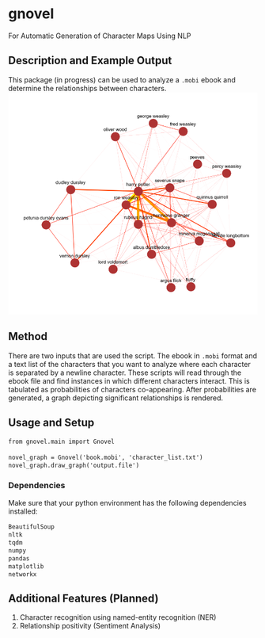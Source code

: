 # gnovel
For Automatic Generation of Character Maps Using NLP

## Description and Example Output
This package (in progress) can be used to analyze a `.mobi` ebook and determine the relationships between characters. 
![Harry Potter 1](https://raw.githubusercontent.com/frongk/gnovel/master/harrypotter_orig/graphs/hp1_int_graph.png)

## Method
There are two inputs that are used the script. The ebook in `.mobi` format and a text list of the characters that you want to analyze where each character is separated by a newline character. These scripts will read through the ebook file and find instances in which different characters interact. This is tabulated as probabilities of characters co-appearing. After probabilities are generated, a graph depicting significant relationships is rendered.

## Usage and Setup
```
from gnovel.main import Gnovel

novel_graph = Gnovel('book.mobi', 'character_list.txt')
novel_graph.draw_graph('output.file')

```


### Dependencies
Make sure that your python environment has the following dependencies installed:
```
BeautifulSoup
nltk
tqdm 
numpy 
pandas
matplotlib
networkx

```
## Additional Features (Planned)
1. Character recognition using named-entity recognition (NER)
2. Relationship positivity (Sentiment Analysis)
